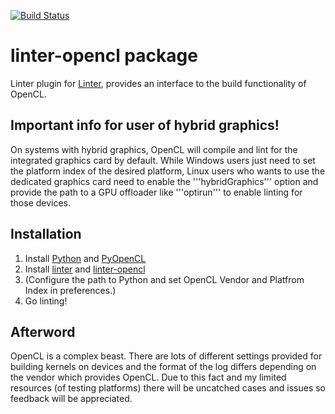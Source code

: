 [![Build Status](https://travis-ci.org/BenSolus/linter-opencl.svg?branch=master)](https://travis-ci.org/BenSolus/linter-opencl)

# linter-opencl package

Linter plugin for [Linter](https://github.com/AtomLinter/Linter), provides an interface to the build functionality of OpenCL.

## Important info for user of hybrid graphics!

On systems with hybrid graphics, OpenCL will compile and lint for the integrated graphics card by default. While Windows users just need to set the platform index of the desired platform, Linux users who wants to use the dedicated graphics card need to enable the '''hybridGraphics''' option and provide the path to a GPU offloader like '''optirun''' to enable linting for those devices.

## Installation

1. Install [Python](https://www.python.org) and [PyOpenCL](https://mathema.tician.de/software/pyopencl/)
2. Install [linter](https://github.com/steelbrain/linter) and [linter-opencl](https://github.com/BenSolus/linter-opencl)
3. (Configure the path to Python and set OpenCL Vendor and Platfrom Index in preferences.)
4. Go linting!

## Afterword
OpenCL is a complex beast. There are lots of different settings provided for building kernels on devices and the format of the log differs depending on the vendor which provides OpenCL. Due to this fact and my limited resources (of testing platforms) there will be uncatched cases and issues so feedback will be appreciated.
